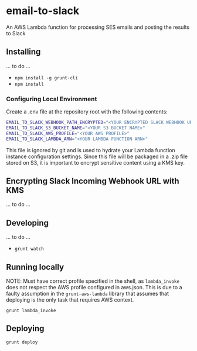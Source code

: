 # email-to-slack

An AWS Lambda function for processing SES emails and posting the results to Slack

## Installing

... to do ...

- `npm install -g grunt-cli`
- `npm install`

### Configuring Local Environment

Create a .env file at the repository root with the following contents:

```sh
EMAIL_TO_SLACK_WEBHOOK_PATH_ENCRYPTED="<YOUR ENCRYPTED SLACK WEBHOOK URL>"
EMAIL_TO_SLACK_S3_BUCKET_NAME="<YOUR S3 BUCKET NAME>"
EMAIL_TO_SLACK_AWS_PROFILE="<YOUR AWS PROFILE>"
EMAIL_TO_SLACK_LAMBDA_ARN="<YOUR LAMBDA FUNCTION ARN>"
```

This file is ignored by git and is used to hydrate your Lambda function instance configuration settings. Since this file will be packaged in a .zip file stored on S3, it is important to encrypt sensitive content using a KMS key.

## Encrypting Slack Incoming Webhook URL with KMS

... to do ...

## Developing

... to do ...

- `grunt watch`

## Running locally

NOTE: Must have correct profile specified in the shell, as `lambda_invoke` does not respect the AWS profile configured in aws.json. This is due to a faulty assumption in the `grunt-aws-lambda` library that assumes that deploying is the only task that requires AWS context.

`grunt lambda_invoke`

## Deploying

`grunt deploy`
